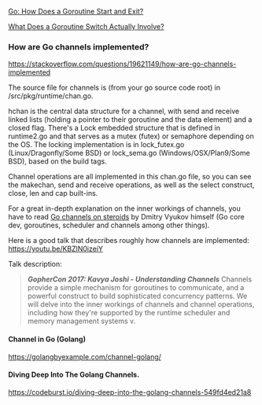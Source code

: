 [Go: How Does a Goroutine Start and Exit?](https://medium.com/a-journey-with-go/go-how-does-a-goroutine-start-and-exit-2b3303890452)

[What Does a Goroutine Switch Actually Involve?](https://medium.com/a-journey-with-go/go-what-does-a-goroutine-switch-actually-involve-394c202dddb7)


### How are Go channels implemented?

https://stackoverflow.com/questions/19621149/how-are-go-channels-implemented

The source file for channels is (from your go source code root) in /src/pkg/runtime/chan.go.

hchan is the central data structure for a channel, with send and receive linked lists (holding a pointer to their goroutine and the data element) and a closed flag. There's a Lock embedded structure that is defined in runtime2.go and that serves as a mutex (futex) or semaphore depending on the OS. The locking implementation is in lock_futex.go (Linux/Dragonfly/Some BSD) or lock_sema.go (Windows/OSX/Plan9/Some BSD), based on the build tags.

Channel operations are all implemented in this chan.go file, so you can see the makechan, send and receive operations, as well as the select construct, close, len and cap built-ins.

For a great in-depth explanation on the inner workings of channels, you have to read [Go channels on steroids](https://docs.google.com/document/d/1yIAYmbvL3JxOKOjuCyon7JhW4cSv1wy5hC0ApeGMV9s/pub) by Dmitry Vyukov himself (Go core dev, goroutines, scheduler and channels among other things).

Here is a good talk that describes roughly how channels are implemented:
https://youtu.be/KBZlN0izeiY

Talk description:
> ***GopherCon 2017: Kavya Joshi - Understanding Channels***
> Channels provide a simple mechanism for goroutines to communicate, and a powerful construct to build sophisticated concurrency patterns. We will delve into the inner workings of channels and channel operations, including how they're supported by the runtime scheduler and memory management systems
> v.

#### Channel in Go (Golang)

https://golangbyexample.com/channel-golang/


#### Diving Deep Into The Golang Channels.

https://codeburst.io/diving-deep-into-the-golang-channels-549fd4ed21a8

